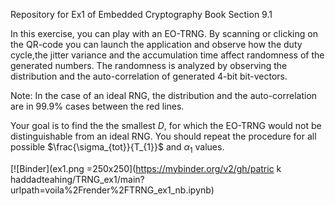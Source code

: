 Repository for Ex1 of Embedded Cryptography Book Section 9.1

In this exercise, you can play with an EO-TRNG.
By scanning or clicking on the QR-code you can launch the application and observe how the duty cycle,the jitter variance and the accumulation time affect randomness of the generated numbers. 
The randomness is analyzed by observing the distribution and the auto-correlation of generated 4-bit bit-vectors.

Note: In the case of an ideal RNG, the distribution and the auto-correlation are in 99.9% cases between the red lines.

Your goal is to find the the smallest $D$, for which the EO-TRNG would not be distinguishable from an ideal RNG.
You should repeat the procedure for all possible $\frac{\sigma_{tot}}{T_{1}}$ and $\alpha_{1}$ values.

[![Binder](ex1.png =250x250](https://mybinder.org/v2/gh/patric k haddadteahing/TRNG_ex1/main?urlpath=voila%2Frender%2FTRNG_ex1_nb.ipynb)
